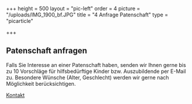 +++
height = 500
layout = "pic-left"
order = 4
picture = "/uploads/IMG_1900_bf.JPG"
title = "4 Anfrage Patenschaft"
type = "picarticle"

+++
## Patenschaft anfragen

Falls Sie Interesse an einer Patenschaft haben, senden wir Ihnen gerne bis zu 10 Vorschläge für hilfsbedürftige Kinder bzw. Auszubildende per E-Mail zu. Besondere Wünsche (Alter, Geschlecht) werden wir gerne nach Möglichkeit berücksichtigen.

[Kontakt](/verein/kontakt/)